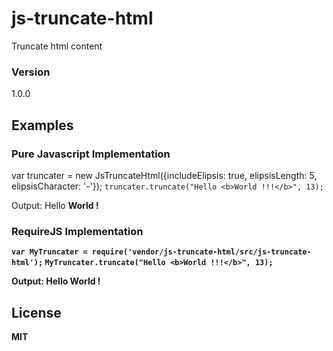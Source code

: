 # js-truncate-html

Truncate html content

### Version
1.0.0

## Examples

### Pure Javascript Implementation

var truncater = new JsTruncateHtml({includeElipsis: true, elipsisLength: 5, elipsisCharacter: '-'});
```truncater.truncate("Hello <b>World !!!</b>", 13);```

Output: Hello <b>World !

### RequireJS Implementation

```var MyTruncater = require('vendor/js-truncate-html/src/js-truncate-html');```
```MyTruncater.truncate("Hello <b>World !!!</b>", 13);```

Output: Hello <b>World !


License
----

MIT